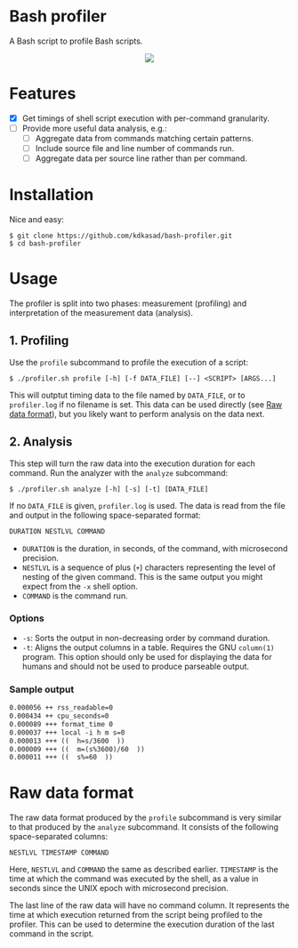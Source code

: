 # Bash profiler

A Bash script to profile Bash scripts.

<div align=center>
<a href="https://asciinema.org/a/Y85qgYo76n6MskQaCS51iBopI" target="_blank"><img src="https://asciinema.org/a/Y85qgYo76n6MskQaCS51iBopI.svg" /></a>
</div>

# Features

- [x] Get timings of shell script execution with per-command
      granularity.
- [ ] Provide more useful data analysis, e.g.:
  - [ ] Aggregate data from commands matching certain patterns.
  - [ ] Include source file and line number of commands run.
  - [ ] Aggregate data per source line rather than per command.

# Installation

Nice and easy:
```
$ git clone https://github.com/kdkasad/bash-profiler.git
$ cd bash-profiler
```

# Usage

The profiler is split into two phases:
measurement (profiling) and interpretation of the measurement data
(analysis).

## 1. Profiling

Use the `profile` subcommand to profile the execution of a script:
```
$ ./profiler.sh profile [-h] [-f DATA_FILE] [--] <SCRIPT> [ARGS...]
```
This will outptut timing data to the file named by `DATA_FILE`, or to
`profiler.log` if no filename is set. This data can be used directly
(see [Raw data format](#raw-data-format)), but you likely want to
perform analysis on the data next.

## 2. Analysis

This step will turn the raw data into the execution duration for each
command. Run the analyzer with the `analyze` subcommand:
```
$ ./profiler.sh analyze [-h] [-s] [-t] [DATA_FILE]
```
If no `DATA_FILE` is given, `profiler.log` is used. The data is read
from the file and output in the following space-separated format:
```txt
DURATION NESTLVL COMMAND
```
- `DURATION` is the duration, in seconds, of the command, with
  microsecond precision.
- `NESTLVL` is a sequence of plus (`+`) characters representing the
  level of nesting of the given command. This is the same output you
  might expect from the `-x` shell option.
- `COMMAND` is the command run.

### Options
- `-s`: Sorts the output in non-decreasing order by command duration.
- `-t`: Aligns the output columns in a table. Requires the GNU
  `column(1)` program. This option should only be used for displaying
  the data for humans and should not be used to produce parseable
  output.

### Sample output
```txt
0.000056 ++ rss_readable=0
0.000434 ++ cpu_seconds=0
0.000089 +++ format_time 0
0.000037 +++ local -i h m s=0
0.000013 +++ ((  h=s/3600  ))
0.000009 +++ ((  m=(s%3600)/60  ))
0.000011 +++ ((  s%=60  ))
```

# Raw data format
The raw data format produced by the `profile` subcommand is very
similar to that produced by the `analyze` subcommand. It consists of
the following space-separated columns:
```
NESTLVL TIMESTAMP COMMAND
```
Here, `NESTLVL` and `COMMAND` the same as described earlier.
`TIMESTAMP` is the time at which the command was executed by the
shell, as a value in seconds since the UNIX epoch with microsecond
precision.

The last line of the raw data will have no command column. It
represents the time at which execution returned from the script being
profiled to the profiler. This can be used to determine the execution
duration of the last command in the script.

